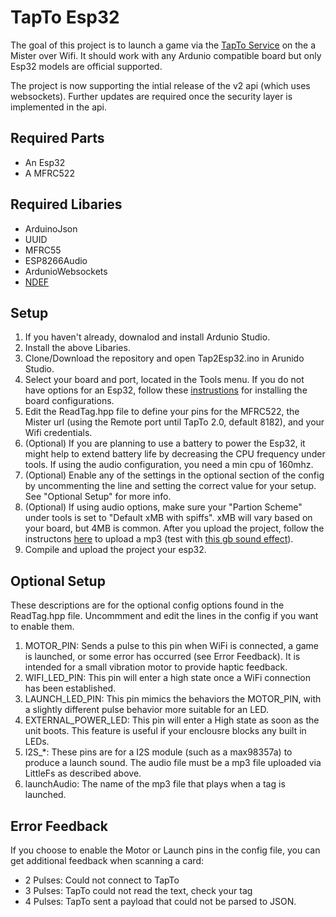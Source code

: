 # TapTo Esp32

The goal of this project is to launch a game via the [TapTo Service](https://github.com/TapToCommunity/tapto) on the a Mister over Wifi. It should work with any Ardunio compatible board but only Esp32 models are official supported.

The project is now supporting the intial release of the v2 api (which uses websockets). Further updates are required once the security layer is implemented in the api.

## Required Parts
* An Esp32
* A MFRC522

## Required Libaries
* ArduinoJson
* UUID
* MFRC55
* ESP8266Audio
* ArdunioWebsockets
* [NDEF](https://github.com/don/NDEF/tree/master)

## Setup
1. If you haven't already, downalod and install Ardunio Studio.
2. Install the above Libaries.
3. Clone/Download the repository and open Tap2Esp32.ino in Arunido Studio.
4. Select your board and port, located in the Tools menu. If you do not have options for an Esp32, follow these [instrustions](https://docs.sunfounder.com/projects/umsk/en/latest/03_esp32/esp32_start/03_install_esp32.html) for installing the board configurations.
5. Edit the ReadTag.hpp file to define your pins for the MFRC522, the Mister url (using the Remote port until TapTo 2.0, default 8182), and your Wifi credentials.
6. (Optional) If you are planning to use a battery to power the Esp32, it might help to extend battery life by decreasing the CPU frequency under tools. If using the audio configuration, you need a min cpu of 160mhz.
7. (Optional) Enable any of the settings in the optional section of the config by uncommenting the line and setting the correct value for your setup. See "Optional Setup" for more info.
8. (Optional) If using audio options, make sure your "Partion Scheme" under tools is set to "Default xMB with spiffs". xMB will vary based on your board, but 4MB is common. After you upload the project, follow the instructons [here](https://randomnerdtutorials.com/arduino-ide-2-install-esp32-littlefs/) to upload a mp3 (test with [this gb sound effect](https://tuna.voicemod.net/sound/e4674ff7-386c-4932-9faf-e50c82d45099)).
9. Compile and upload the project your esp32.

## Optional Setup
These descriptions are for the optional config options found in the ReadTag.hpp file. Uncommment and edit the lines in the config if you want to enable them.
1. MOTOR_PIN: Sends a pulse to this pin when WiFi is connected, a game is launched, or some error has occurred (see Error Feedback). It is intended for a small vibration motor to provide haptic feedback.
2. WIFI_LED_PIN: This pin will enter a high state once a WiFi connection has been established.
3. LAUNCH_LED_PIN: This pin mimics the behaviors the MOTOR_PIN, with a slightly different pulse behavior more suitable for an LED.
4. EXTERNAL_POWER_LED: This pin will enter a High state as soon as the unit boots. This feature is useful if your enclousre blocks any built in LEDs.
5. I2S_*: These pins are for a I2S module (such as a max98357a) to produce a launch sound. The audio file must be a mp3 file uploaded via LittleFs as described above.
6. launchAudio: The name of the mp3 file that plays when a tag is launched. 

## Error Feedback
If you choose to enable the Motor or Launch pins in the config file, you can get additional feedback when scanning a card:
* 2 Pulses: Could not connect to TapTo
* 3 Pulses: TapTo could not read the text, check your tag
* 4 Pulses: TapTo sent a payload that could not be parsed to JSON.
